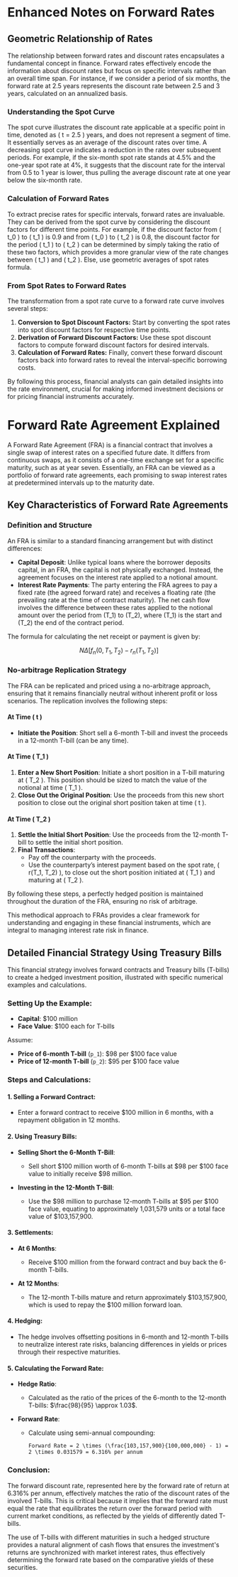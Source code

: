 # Enhanced Notes on Forward Rates

## Geometric Relationship of Rates

The relationship between forward rates and discount rates encapsulates a fundamental concept in finance. Forward rates effectively encode the information about discount rates but focus on specific intervals rather than an overall time span. For instance, if we consider a period of six months, the forward rate at 2.5 years represents the discount rate between 2.5 and 3 years, calculated on an annualized basis.

### Understanding the Spot Curve

The spot curve illustrates the discount rate applicable at a specific point in time, denoted as \( t = 2.5 \) years, and does not represent a segment of time. It essentially serves as an average of the discount rates over time. A decreasing spot curve indicates a reduction in the rates over subsequent periods. For example, if the six-month spot rate stands at 4.5% and the one-year spot rate at 4%, it suggests that the discount rate for the interval from 0.5 to 1 year is lower, thus pulling the average discount rate at one year below the six-month rate.

### Calculation of Forward Rates

To extract precise rates for specific intervals, forward rates are invaluable. They can be derived from the spot curve by considering the discount factors for different time points. For example, if the discount factor from \( t_0 \) to \( t_1 \) is 0.9 and from \( t_0 \) to \( t_2 \) is 0.8, the discount factor for the period \( t_1 \) to \( t_2 \) can be determined by simply taking the ratio of these two factors, which provides a more granular view of the rate changes between \( t_1 \) and \( t_2 \). Else, use geometric averages of spot rates formula. 

### From Spot Rates to Forward Rates

The transformation from a spot rate curve to a forward rate curve involves several steps:
1. **Conversion to Spot Discount Factors:** Start by converting the spot rates into spot discount factors for respective time points.
2. **Derivation of Forward Discount Factors:** Use these spot discount factors to compute forward discount factors for desired intervals.
3. **Calculation of Forward Rates:** Finally, convert these forward discount factors back into forward rates to reveal the interval-specific borrowing costs.

By following this process, financial analysts can gain detailed insights into the rate environment, crucial for making informed investment decisions or for pricing financial instruments accurately.

# Forward Rate Agreement Explained

A Forward Rate Agreement (FRA) is a financial contract that involves a single swap of interest rates on a specified future date. It differs from continuous swaps, as it consists of a one-time exchange set for a specific maturity, such as at year seven. Essentially, an FRA can be viewed as a portfolio of forward rate agreements, each promising to swap interest rates at predetermined intervals up to the maturity date.

## Key Characteristics of Forward Rate Agreements

### Definition and Structure
An FRA is similar to a standard financing arrangement but with distinct differences:

- **Capital Deposit**: Unlike typical loans where the borrower deposits capital, in an FRA, the capital is not physically exchanged. Instead, the agreement focuses on the interest rate applied to a notional amount.
- **Interest Rate Payments**: The party entering the FRA agrees to pay a fixed rate (the agreed forward rate) and receives a floating rate (the prevailing rate at the time of contract maturity). The net cash flow involves the difference between these rates applied to the notional amount over the period from \(T_1\) to \(T_2\), where \(T_1\) is the start and \(T_2\) the end of the contract period.

The formula for calculating the net receipt or payment is given by:
```math
N \Delta \left[ f_n(0,T_1,T_2) - r_n(T_1,T_2) \right]
```

### No-arbitrage Replication Strategy

The FRA can be replicated and priced using a no-arbitrage approach, ensuring that it remains financially neutral without inherent profit or loss scenarios. The replication involves the following steps:

#### At Time \( t \)
- **Initiate the Position**: Short sell a 6-month T-bill and invest the proceeds in a 12-month T-bill (can be any time).

#### At Time \( T_1 \)
1. **Enter a New Short Position**: Initiate a short position in a T-bill maturing at \( T_2 \). This position should be sized to match the value of the notional at time \( T_1 \).
2. **Close Out the Original Position**: Use the proceeds from this new short position to close out the original short position taken at time \( t \).

#### At Time \( T_2 \)
1. **Settle the Initial Short Position**: Use the proceeds from the 12-month T-bill to settle the initial short position.
2. **Final Transactions**:
   - Pay off the counterparty with the proceeds.
   - Use the counterparty’s interest payment based on the spot rate, \( r(T_1, T_2) \), to close out the short position initiated at \( T_1 \) and maturing at \( T_2 \).

By following these steps, a perfectly hedged position is maintained throughout the duration of the FRA, ensuring no risk of arbitrage.

This methodical approach to FRAs provides a clear framework for understanding and engaging in these financial instruments, which are integral to managing interest rate risk in finance.

## Detailed Financial Strategy Using Treasury Bills

This financial strategy involves forward contracts and Treasury bills (T-bills) to create a hedged investment position, illustrated with specific numerical examples and calculations.

### Setting Up the Example:

- **Capital**: $100 million
- **Face Value**: $100 each for T-bills

Assume:
- **Price of 6-month T-bill** (`p_1`): $98 per $100 face value
- **Price of 12-month T-bill** (`p_2`): $95 per $100 face value

### Steps and Calculations:

#### 1. Selling a Forward Contract:
- Enter a forward contract to receive $100 million in 6 months, with a repayment obligation in 12 months.

#### 2. Using Treasury Bills:
- **Selling Short the 6-Month T-Bill**:
  - Sell short $100 million worth of 6-month T-bills at $98 per $100 face value to initially receive $98 million.
  
- **Investing in the 12-Month T-Bill**:
  - Use the $98 million to purchase 12-month T-bills at $95 per $100 face value, equating to approximately 1,031,579 units or a total face value of $103,157,900.

#### 3. Settlements:
- **At 6 Months**:
  - Receive $100 million from the forward contract and buy back the 6-month T-bills.

- **At 12 Months**:
  - The 12-month T-bills mature and return approximately $103,157,900, which is used to repay the $100 million forward loan.

#### 4. Hedging:
- The hedge involves offsetting positions in 6-month and 12-month T-bills to neutralize interest rate risks, balancing differences in yields or prices through their respective maturities.

#### 5. Calculating the Forward Rate:
- **Hedge Ratio**:
  - Calculated as the ratio of the prices of the 6-month to the 12-month T-bills: $\frac{98}{95} \approx 1.03$.

- **Forward Rate**:
  - Calculate using semi-annual compounding:
    ```plaintext
    Forward Rate = 2 \times (\frac{103,157,900}{100,000,000} - 1) = 2 \times 0.031579 = 6.316% per annum
    ```

### Conclusion:
The forward discount rate, represented here by the forward rate of return at 6.316% per annum, effectively matches the ratio of the discount rates of the involved T-bills. This is critical because it implies that the forward rate must equal the rate that equilibrates the return over the forward period with current market conditions, as reflected by the yields of differently dated T-bills.

The use of T-bills with different maturities in such a hedged structure provides a natural alignment of cash flows that ensures the investment's returns are synchronized with market interest rates, thus effectively determining the forward rate based on the comparative yields of these securities.
